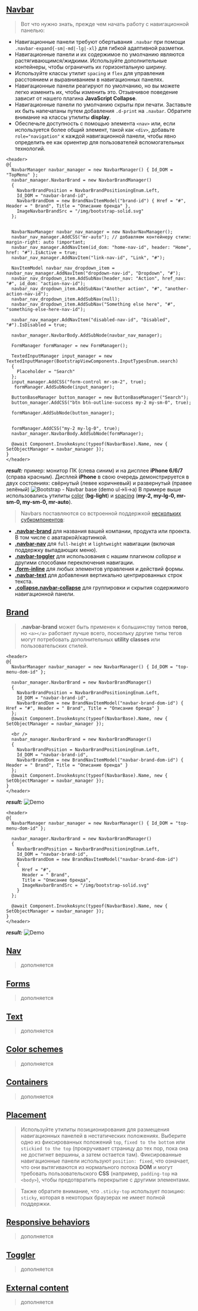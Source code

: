 ## [Navbar](https://getbootstrap.com/docs/4.3/components/navbar/)
> Вот что нужно знать, прежде чем начать работу с навигационной панелью:

- Навигационные панели требуют обертывания `.navbar` при помощи `.navbar-expand{-sm|-md|-lg|-xl}` для гибкой адаптивной разметки.
- Навигационные панели и их содержимое по умолчанию являются растягивающимся/жидкими. Используйте дополнительные контейнеры, чтобы ограничить их горизонтальную ширину.
- Используйте классы утилит `spacing` и `flex` для управления расстоянием и выравниванием в навигационных панелях.
- Навигационные панели реагируют по умолчанию, но вы можете легко изменить их, чтобы изменить это. Отзывчивое поведение зависит от нашего плагина **JavaScript Collapse**.
- Навигационные панели по умолчанию скрыты при печати. Заставьте их быть напечатаны путем добавления `.d-print` на `.navbar`. Обратите внимание на классы утилиты **display**.
- Обеспечьте доступность с помощью элемента `<nav>` или, если используется более общий элемент, такой как `<div>`, добавьте `role="navigation"` к каждой навигационной панели, чтобы явно определить ее как ориентир для пользователей вспомогательных технологий.

```cshtml
<header>
@{
  NavbarManager navbar_manager = new NavbarManager() { Id_DOM = "TopMenu" };
  navbar_manager.NavbarBrand = new NavbarBrandManager()
  {
    NavbarBrandPosition = NavbarBrandPositioningEnum.Left,
    Id_DOM = "navbar-brand-id",
    NavbarBrandDom = new BrandNavItemModel("brand-id") { Href = "#", Header = " Brand", Title = "Описание бренда" },
    ImageNavbarBrandSrc = "/img/bootstrap-solid.svg"
  };


  NavbarNavManager navbar_nav_manager = new NavbarNavManager();
  navbar_nav_manager.AddCSS("mr-auto"); // добавляем контейнеру стили: margin-right: auto !important;
  navbar_nav_manager.AddNavItem(id_dom: "home-nav-id", header: "Home", href: "#").IsActive = true;
  navbar_nav_manager.AddNavItem("link-nav-id", "Link", "#");

  NavItemModel navbar_nav_dropdown_item = navbar_nav_manager.AddNavItem("dropdown-nav-id", "Dropdown", "#");
  navbar_nav_dropdown_item.AddSubNav(header_nav: "Action", href_nav: "#", id_dom: "action-nav-id");
  navbar_nav_dropdown_item.AddSubNav("Another action", "#", "another-action-nav-id");
  navbar_nav_dropdown_item.AddSubNav(null);
  navbar_nav_dropdown_item.AddSubNav("Something else here", "#", "something-else-here-nav-id");

  navbar_nav_manager.AddNavItem("disabled-nav-id", "Disabled", "#").IsDisabled = true;

  navbar_manager.NavbarBody.AddSubNode(navbar_nav_manager);

  FormManager formManager = new FormManager();

  TextedInputManager input_manager = new TextedInputManager(BootstrapViewComponents.InputTypesEnum.search)
  {
    Placeholder = "Search"
  };
  input_manager.AddCSS("form-control mr-sm-2", true);
   formManager.AddSubNode(input_manager);

  ButtonBaseManager button_manager = new ButtonBaseManager("Search");
  button_manager.AddCSS("btn btn-outline-success my-2 my-sm-0", true);

  formManager.AddSubNode(button_manager);


  formManager.AddCSS("my-2 my-lg-0", true);
  navbar_manager.NavbarBody.AddSubNode(formManager);

  @await Component.InvokeAsync(typeof(NavbarBase).Name, new { SetObjectManager = navbar_manager });
}
</header>
```
***result:*** пример: монитор ПК (слева синим) и на дисплее **iPhone 6/6/7** (справа красным). Дисплей **iPhone** в свою очередь демонстрируется в двух состояниях: свёрнутый (левее коричневый) и развернутый (правее зелёный)
![Bootstrap - Navbar base (demo ul->li->a)](../../../../demo/navbar-base-ul-li-a.jpg)
В примере выше использовались утилиты [color](https://getbootstrap.com/docs/4.3/utilities/colors/) (__bg-light__) и [spacing](https://getbootstrap.com/docs/4.3/utilities/spacing/) (__my-2, my-lg-0, mr-sm-0, my-sm-0, mr-auto__).


> Navbars поставляются со встроенной поддержкой [нескольких субкомпонентов](https://getbootstrap.com/docs/4.3/components/navbar/#supported-content):

- [**.navbar-brand**](https://github.com/badhitman/BootstrapViewComponentsRazorLibrary/tree/master/Components/html/bootstrap/navbar#brand) для названия вашей компании, продукта или проекта. В том числе с аватаркой/картинкой.
- [**.navbar-nav**](https://github.com/badhitman/BootstrapViewComponentsRazorLibrary/tree/master/Components/html/bootstrap/navbar#nav) для `full-height` и `lightweight` навигации (включая поддержку выпадающих меню).
- [**.navbar-toggler**](https://github.com/badhitman/BootstrapViewComponentsRazorLibrary/tree/master/Components/html/bootstrap/navbar#toggler) для использования с нашим плагином _collapse_ и другими способами переключения навигации.
- [**.form-inline**](https://github.com/badhitman/BootstrapViewComponentsRazorLibrary/tree/master/Components/html/bootstrap/navbar#forms) для любых элементов управления и действий формы.
- [**.navbar-text**](https://github.com/badhitman/BootstrapViewComponentsRazorLibrary/tree/master/Components/html/bootstrap/navbar#text) для добавления вертикально центрированных строк текста.
- [**.collapse.navbar-collapse**](https://github.com/badhitman/BootstrapViewComponentsRazorLibrary/tree/master/Components/html/bootstrap/navbar#external-content) для группировки и скрытия содержимого навигационной панели.

## [Brand](https://getbootstrap.com/docs/4.3/components/navbar/#brand)
> **.navbar-brand** может быть применен к большинству типов **тегов**, но `<a></a>` работает лучше всего, поскольку другие типы тегов могут потребовать дополнительных **utility classes** или пользовательских стилей.

```cshtml
<header>
@{
  NavbarManager navbar_manager = new NavbarManager() { Id_DOM = "top-menu-dom-id" };

  navbar_manager.NavbarBrand = new NavbarBrandManager()
  {
    NavbarBrandPosition = NavbarBrandPositioningEnum.Left,
    Id_DOM = "navbar-brand-id",
    NavbarBrandDom = new BrandNavItemModel("navbar-brand-dom-id") { Href = "#", Header = " Brand", Title = "Описание бренда" }
  };
  @await Component.InvokeAsync(typeof(NavbarBase).Name, new { SetObjectManager = navbar_manager });
  
  <br />
  navbar_manager.NavbarBrand = new NavbarBrandManager()
  {
    NavbarBrandPosition = NavbarBrandPositioningEnum.Left,
    Id_DOM = "navbar-brand-id",
    NavbarBrandDom = new BrandNavItemModel("navbar-brand-dom-id") { Header = " Brand", Title = "Описание бренда" }
  };
  @await Component.InvokeAsync(typeof(NavbarBase).Name, new { SetObjectManager = navbar_manager });
}
</header>
```
***result:***
![Demo](../../../../demo/navbar-base-brand-a.jpg)

```cshtml
<header>
@{
  NavbarManager navbar_manager = new NavbarManager() { Id_DOM = "top-menu-dom-id" };

  navbar_manager.NavbarBrand = new NavbarBrandManager()
  {
    NavbarBrandPosition = NavbarBrandPositioningEnum.Left,
    Id_DOM = "navbar-brand-id",
    NavbarBrandDom = new BrandNavItemModel("navbar-brand-dom-id")
    {
      Href = "#",
      Header = " Brand",
      Title = "Описание бренда",
      ImageNavbarBrandSrc = "/img/bootstrap-solid.svg"
    }
  };

  @await Component.InvokeAsync(typeof(NavbarBase).Name, new { SetObjectManager = navbar_manager });
}
</header>
```
***result:***
![Demo](../../../../demo/navbar-base-brand-a-img.jpg)

## [Nav](https://getbootstrap.com/docs/4.3/components/navbar/#nav)
>  дополняется

## [Forms](https://getbootstrap.com/docs/4.3/components/navbar/#forms)
>  дополняется

## [Text](https://getbootstrap.com/docs/4.3/components/navbar/#text)
>  дополняется

## [Color schemes](https://getbootstrap.com/docs/4.3/components/navbar/#color-schemes)
>  дополняется

## [Containers](https://getbootstrap.com/docs/4.3/components/navbar/#containers)
>  дополняется

## [Placement](https://getbootstrap.com/docs/4.3/components/navbar/#placement)
>  Используйте утилиты позиционирования для размещения навигационных панелей в нестатических положениях.
Выберите одно из фиксированных положений `top`, `fixed to the bottom` или `stickied to the top` (прокручивает страницу до тех пор, пока она не достигнет вершины, а затем остается там).
Фиксированные навигационные панели используют `position: fixed`, что означает, что они вытягиваются из нормального потока **DOM** и могут требовать пользовательского **CSS** (например, `padding-top` на `<body>`), чтобы предотвратить перекрытие с другими элементами.

> Также обратите внимание, что `.sticky-top` использует позицию: `sticky`, которая в некоторых браузерах не имеет полной поддержки.

## [Responsive behaviors](https://getbootstrap.com/docs/4.3/components/navbar/#responsive-behaviors)
>  дополняется

## [Toggler](https://getbootstrap.com/docs/4.3/components/navbar/#toggler)
>  дополняется

## [External content](https://getbootstrap.com/docs/4.3/components/navbar/#external-content)
>  дополняется